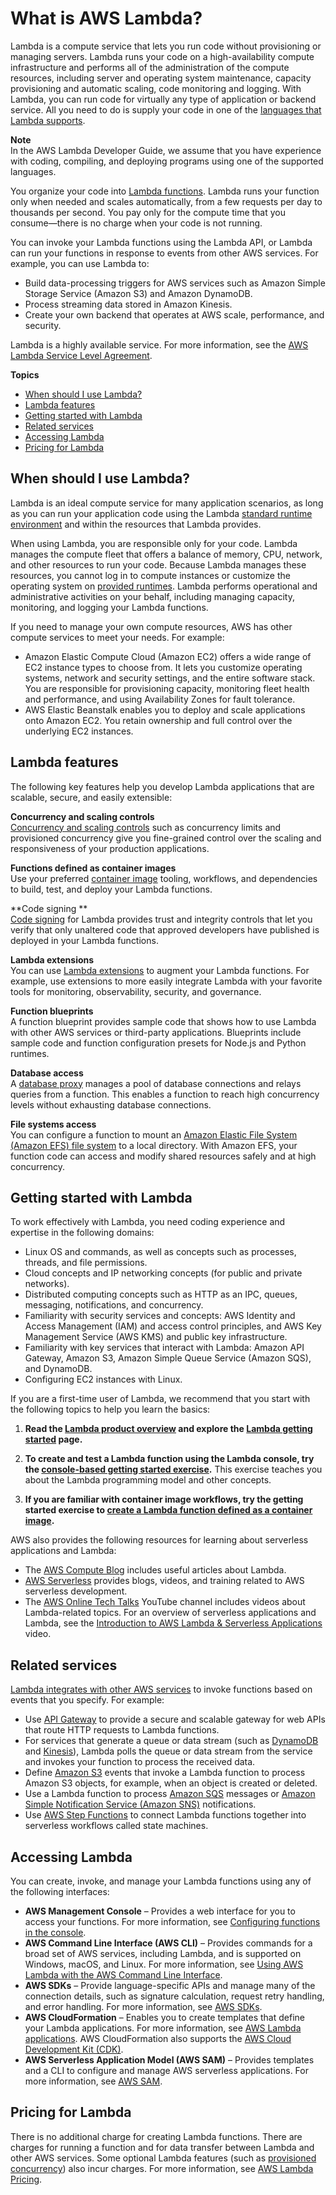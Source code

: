# What is AWS Lambda?<a name="welcome"></a>

Lambda is a compute service that lets you run code without provisioning or managing servers\. Lambda runs your code on a high\-availability compute infrastructure and performs all of the administration of the compute resources, including server and operating system maintenance, capacity provisioning and automatic scaling, code monitoring and logging\. With Lambda, you can run code for virtually any type of application or backend service\. All you need to do is supply your code in one of the [languages that Lambda supports](lambda-runtimes.md)\.

**Note**  
In the AWS Lambda Developer Guide, we assume that you have experience with coding, compiling, and deploying programs using one of the supported languages\.

You organize your code into [Lambda functions](gettingstarted-concepts.md#gettingstarted-concepts-function)\. Lambda runs your function only when needed and scales automatically, from a few requests per day to thousands per second\. You pay only for the compute time that you consume—there is no charge when your code is not running\.

You can invoke your Lambda functions using the Lambda API, or Lambda can run your functions in response to events from other AWS services\. For example, you can use Lambda to:
+ Build data\-processing triggers for AWS services such as Amazon Simple Storage Service \(Amazon S3\) and Amazon DynamoDB\.
+ Process streaming data stored in Amazon Kinesis\.
+ Create your own backend that operates at AWS scale, performance, and security\.

Lambda is a highly available service\. For more information, see the [AWS Lambda Service Level Agreement](http://aws.amazon.com/lambda/sla/)\.

**Topics**
+ [When should I use Lambda?](#when-to-use-cloud-functions)
+ [Lambda features](#features)
+ [Getting started with Lambda](#welcome-first-time-user)
+ [Related services](#related-services)
+ [Accessing Lambda](#accessing)
+ [Pricing for Lambda](#pricing)

## When should I use Lambda?<a name="when-to-use-cloud-functions"></a>

Lambda is an ideal compute service for many application scenarios, as long as you can run your application code using the Lambda [standard runtime environment](runtimes-context.md) and within the resources that Lambda provides\.

When using Lambda, you are responsible only for your code\. Lambda manages the compute fleet that offers a balance of memory, CPU, network, and other resources to run your code\. Because Lambda manages these resources, you cannot log in to compute instances or customize the operating system on [provided runtimes](lambda-runtimes.md)\. Lambda performs operational and administrative activities on your behalf, including managing capacity, monitoring, and logging your Lambda functions\.

If you need to manage your own compute resources, AWS has other compute services to meet your needs\. For example:
+ Amazon Elastic Compute Cloud \(Amazon EC2\) offers a wide range of EC2 instance types to choose from\. It lets you customize operating systems, network and security settings, and the entire software stack\. You are responsible for provisioning capacity, monitoring fleet health and performance, and using Availability Zones for fault tolerance\.
+ AWS Elastic Beanstalk enables you to deploy and scale applications onto Amazon EC2\. You retain ownership and full control over the underlying EC2 instances\.

## Lambda features<a name="features"></a>

The following key features help you develop Lambda applications that are scalable, secure, and easily extensible:

**Concurrency and scaling controls**  
[Concurrency and scaling controls](invocation-scaling.md) such as concurrency limits and provisioned concurrency give you fine\-grained control over the scaling and responsiveness of your production applications\.

**Functions defined as container images**  
Use your preferred [container image](lambda-images.md) tooling, workflows, and dependencies to build, test, and deploy your Lambda functions\.

**Code signing **  
[Code signing](configuration-codesigning.md) for Lambda provides trust and integrity controls that let you verify that only unaltered code that approved developers have published is deployed in your Lambda functions\.

**Lambda extensions**  
You can use [Lambda extensions](runtimes-extensions-api.md) to augment your Lambda functions\. For example, use extensions to more easily integrate Lambda with your favorite tools for monitoring, observability, security, and governance\.

**Function blueprints**  
A function blueprint provides sample code that shows how to use Lambda with other AWS services or third\-party applications\. Blueprints include sample code and function configuration presets for Node\.js and Python runtimes\.

**Database access**  
A [database proxy](configuration-database.md) manages a pool of database connections and relays queries from a function\. This enables a function to reach high concurrency levels without exhausting database connections\.

**File systems access**  
You can configure a function to mount an [Amazon Elastic File System \(Amazon EFS\) file system](configuration-filesystem.md) to a local directory\. With Amazon EFS, your function code can access and modify shared resources safely and at high concurrency\.

## Getting started with Lambda<a name="welcome-first-time-user"></a>

To work effectively with Lambda, you need coding experience and expertise in the following domains:
+ Linux OS and commands, as well as concepts such as processes, threads, and file permissions\.
+ Cloud concepts and IP networking concepts \(for public and private networks\)\.
+ Distributed computing concepts such as HTTP as an IPC, queues, messaging, notifications, and concurrency\.
+ Familiarity with security services and concepts: AWS Identity and Access Management \(IAM\) and access control principles, and AWS Key Management Service \(AWS KMS\) and public key infrastructure\.
+ Familiarity with key services that interact with Lambda: Amazon API Gateway, Amazon S3, Amazon Simple Queue Service \(Amazon SQS\), and DynamoDB\.
+ Configuring EC2 instances with Linux\.

If you are a first\-time user of Lambda, we recommend that you start with the following topics to help you learn the basics:

1. **Read the [Lambda product overview](http://aws.amazon.com/lambda/) and explore the [Lambda getting started](http://aws.amazon.com/lambda/getting-started/) page\.**

1. **To create and test a Lambda function using the Lambda console, try the [console\-based getting started exercise](getting-started.md)\.** This exercise teaches you about the Lambda programming model and other concepts\.

1. **If you are familiar with container image workflows, try the getting started exercise to [create a Lambda function defined as a container image](getting-started-create-function.md#gettingstarted-images)\.**

 AWS also provides the following resources for learning about serverless applications and Lambda:
+ The [AWS Compute Blog](http://aws.amazon.com/blogs/compute/ ) includes useful articles about Lambda\.
+ [AWS Serverless](https://serverlessland.com/) provides blogs, videos, and training related to AWS serverless development\.
+ The [AWS Online Tech Talks](https://www.youtube.com/channel/UCT-nPlVzJI-ccQXlxjSvJmw) YouTube channel includes videos about Lambda\-related topics\. For an overview of serverless applications and Lambda, see the [Introduction to AWS Lambda & Serverless Applications](https://www.youtube.com/watch?v=EBSdyoO3goc) video\.

## Related services<a name="related-services"></a>

[Lambda integrates with other AWS services](lambda-services.md) to invoke functions based on events that you specify\. For example:
+ Use [API Gateway](services-apigateway.md) to provide a secure and scalable gateway for web APIs that route HTTP requests to Lambda functions\.
+ For services that generate a queue or data stream \(such as [DynamoDB](with-ddb.md) and [Kinesis](with-kinesis.md)\), Lambda polls the queue or data stream from the service and invokes your function to process the received data\.
+ Define [Amazon S3](with-s3.md) events that invoke a Lambda function to process Amazon S3 objects, for example, when an object is created or deleted\.
+ Use a Lambda function to process [Amazon SQS](with-sqs.md) messages or [Amazon Simple Notification Service \(Amazon SNS\)](with-sns.md) notifications\.
+ Use [AWS Step Functions](lambda-stepfunctions.md) to connect Lambda functions together into serverless workflows called state machines\.

## Accessing Lambda<a name="accessing"></a>

You can create, invoke, and manage your Lambda functions using any of the following interfaces:
+  **AWS Management Console** – Provides a web interface for you to access your functions\. For more information, see [Configuring functions in the console](configuration-console.md)\.
+  **AWS Command Line Interface \(AWS CLI\)** – Provides commands for a broad set of AWS services, including Lambda, and is supported on Windows, macOS, and Linux\. For more information, see [Using AWS Lambda with the AWS Command Line Interface](gettingstarted-awscli.md)\.
+ **AWS SDKs** – Provide language\-specific APIs and manage many of the connection details, such as signature calculation, request retry handling, and error handling\. For more information, see [AWS SDKs](http://aws.amazon.com/tools/#SDKs)\.
+  **AWS CloudFormation** – Enables you to create templates that define your Lambda applications\. For more information, see [AWS Lambda applications](deploying-lambda-apps.md)\. AWS CloudFormation also supports the [AWS Cloud Development Kit \(CDK\)](http://aws.amazon.com/cdk)\.
+  **AWS Serverless Application Model \(AWS SAM\)** – Provides templates and a CLI to configure and manage AWS serverless applications\. For more information, see [AWS SAM](lambda-settingup.md#lambda-settingup-awssam)\.



## Pricing for Lambda<a name="pricing"></a>

There is no additional charge for creating Lambda functions\. There are charges for running a function and for data transfer between Lambda and other AWS services\. Some optional Lambda features \(such as [provisioned concurrency](configuration-concurrency.md)\) also incur charges\. For more information, see [AWS Lambda Pricing](http://aws.amazon.com/lambda/pricing/)\.